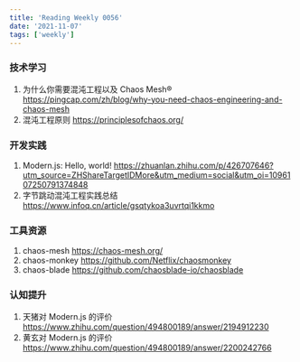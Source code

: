 ```yaml
---
title: 'Reading Weekly 0056'
date: '2021-11-07'
tags: ['weekly']
---
```


### 技术学习

1. 为什么你需要混沌工程以及 Chaos Mesh® https://pingcap.com/zh/blog/why-you-need-chaos-engineering-and-chaos-mesh
2. 混沌工程原则 https://principlesofchaos.org/

### 开发实践

1. Modern.js: Hello, world! https://zhuanlan.zhihu.com/p/426707646?utm_source=ZHShareTargetIDMore&utm_medium=social&utm_oi=1096107250791374848
2. 字节跳动混沌工程实践总结 https://www.infoq.cn/article/gsqtykoa3uvrtqi1kkmo

### 工具资源

1. chaos-mesh https://chaos-mesh.org/
2. chaos-monkey https://github.com/Netflix/chaosmonkey
3. chaos-blade https://github.com/chaosblade-io/chaosblade

### 认知提升

1. 天猪对 Modern.js 的评价 https://www.zhihu.com/question/494800189/answer/2194912230
2. 黄玄对 Modern.js 的评价 https://www.zhihu.com/question/494800189/answer/2200242766

